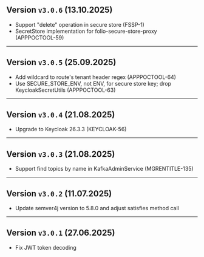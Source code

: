 ## Version `v3.0.6` (13.10.2025)
* Support "delete" operation in secure store (FSSP-1)
* SecretStore implementation for folio-secure-store-proxy (APPPOCTOOL-59)

---

## Version `v3.0.5` (25.09.2025)
* Add wildcard to route's tenant header regex (APPPOCTOOL-64)
* Use SECURE\_STORE\_ENV, not ENV, for secure store key; drop KeycloakSecretUtils (APPPOCTOOL-63)

---

## Version `v3.0.4` (21.08.2025)
* Upgrade to Keycloak 26.3.3 (KEYCLOAK-56)

---

## Version `v3.0.3` (21.08.2025)
* Support find topics by name in KafkaAdminService (MGRENTITLE-135)

---

## Version `v3.0.2` (11.07.2025)
* Update semver4j version to 5.8.0 and adjust satisfies method call

---

## Version `v3.0.1` (27.06.2025)
* Fix JWT token decoding
